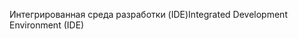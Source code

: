 <span data-ttu-id="832d2-101">Интегрированная среда разработки (IDE)</span><span class="sxs-lookup"><span data-stu-id="832d2-101">Integrated Development Environment (IDE)</span></span>